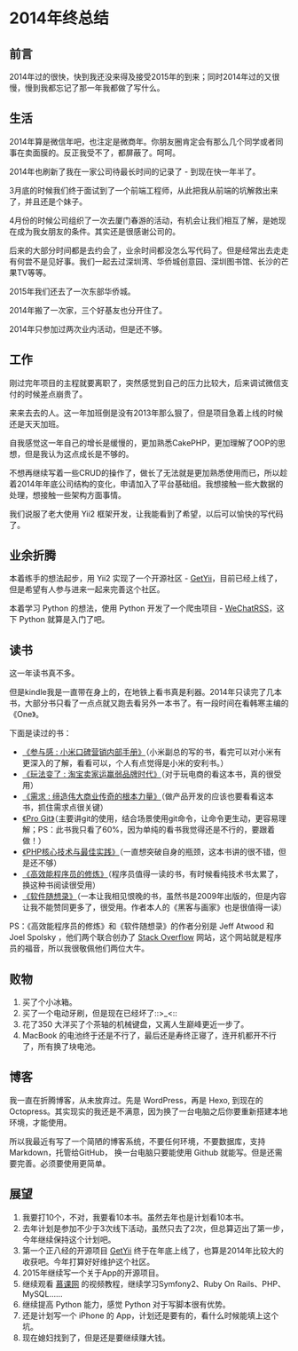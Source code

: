 # 2014年终总结


## 前言

2014年过的很快，快到我还没来得及接受2015年的到来；同时2014年过的又很慢，慢到我都忘记了那一年我都做了写什么。


## 生活

2014年算是微信年吧，也注定是微商年。你朋友圈肯定会有那么几个同学或者同事在卖面膜的。反正我受不了，都屏蔽了。呵呵。

2014年也刷新了我在一家公司待最长时间的记录了 - 到现在快一年半了。

3月底的时候我们终于面试到了一个前端工程师，从此把我从前端的坑解救出来了，并且还是个妹子。

4月份的时候公司组织了一次去厦门春游的活动，有机会让我们相互了解，是她现在成为我女朋友的条件。其实还是很感谢公司的。

后来的大部分时间都是去约会了，业余时间都没怎么写代码了。但是经常出去走走有何尝不是见好事。我们一起去过深圳湾、华侨城创意园、深圳图书馆、长沙的芒果TV等等。

2015年我们还去了一次东部华侨城。

2014年搬了一次家，三个好基友也分开住了。

2014年只参加过两次业内活动，但是还不够。


## 工作

刚过完年项目的主程就要离职了，突然感觉到自己的压力比较大，后来调试微信支付的时候差点崩贵了。

来来去去的人。这一年加班倒是没有2013年那么狠了，但是项目急着上线的时候还是天天加班。

自我感觉这一年自己的增长是缓慢的，更加熟悉CakePHP，更加理解了OOP的思想，但是我认为这点成长是不够的。

不想再继续写着一些CRUD的操作了，做长了无法就是更加熟悉使用而已，所以趁着2014年年底公司结构的变化，申请加入了平台基础组。我想接触一些大数据的处理，想接触一些架构方面事情。

我们说服了老大使用 Yii2 框架开发，让我能看到了希望，以后可以愉快的写代码了。


## 业余折腾

本着练手的想法起步，用 Yii2 实现了一个开源社区 - [GetYii](https://github.com/iiYii/getyii)，目前已经上线了，但是希望有人参与进来一起来完善这个社区。

本着学习 Python 的想法，使用 Python 开发了一个爬虫项目 - [WeChatRSS](https://github.com/forecho/WeChatRSS)，这下 Python 就算是入门了吧。


## 读书

这一年读书真不多。

但是kindle我是一直带在身上的，在地铁上看书真是利器。2014年只读完了几本书，大部分书只看了一点点就又跑去看另外一本书了。有一段时间在看韩寒主编的《One》。

下面是读过的书：

- [《参与感 : 小米口碑营销内部手册》](http://book.douban.com/subject/25942507/)（小米副总的写的书，看完可以对小米有更深入的了解，看看可以，个人有点觉得是小米的安利书。）
- [《玩法变了 : 淘宝卖家运赢弱品牌时代》](http://book.douban.com/subject/6999354/)（对于玩电商的看这本书，真的很受用）
- [《需求 : 缔造伟大商业传奇的根本力量》](http://book.douban.com/subject/22229485/)（做产品开发的应该也要看看这本书，抓住需求点很关键）
- [《Pro Git》](http://book.douban.com/subject/26208470/)（主要讲git的使用，结合场景使用git命令，让命令更生动，更容易理解；PS：此书我只看了60%，因为单纯的看书我觉得还是不行的，要跟着做！）
- [《PHP核心技术与最佳实践》](http://book.douban.com/subject/20370984/)（一直想突破自身的瓶颈，这本书讲的很不错，但是还不够）
- [《高效能程序员的修炼》](http://book.douban.com/subject/24868904/)（程序员值得一读的书，有时候看纯技术书太累了，换这种书阅读很受用）
- [《软件随想录》](http://book.douban.com/subject/4163938/)（一本让我相见恨晚的书，虽然书是2009年出版的，但是内容让我不能赞同更多了，很受用。作者本人的《黑客与画家》也是很值得一读）

PS：《高效能程序员的修炼》和《软件随想录》的作者分别是 Jeff Atwood 和 Joel Spolsky ，他们两个联合创办了 [Stack Overflow](http://stackoverflow.com) 网站，这个网站就是程序员的福音，所以我很敬佩他们两位大牛。


## 败物

1. 买了个小冰箱。
2. 买了一个电动牙刷，但是现在已经坏了::>_<::
3. 花了350 大洋买了个茶轴的机械键盘，又离人生巅峰更近一步了。
4. MacBook 的电池终于还是不行了，最后还是寿终正寝了，连开机都开不行了，所有换了块电池。


## 博客

我一直在折腾博客，从未放弃过。先是 WordPress，再是 Hexo, 到现在的 Octopress。其实现实的我还是不满意，因为换了一台电脑之后你要重新搭建本地环境，才能使用。

所以我最近有写了一个简陋的博客系统，不要任何环境，不要数据库，支持 Markdown，托管给GitHub， 换一台电脑只要能使用 Github 就能写。但是还需要完善。必须要使用更简单。


## 展望

1. 我要打10个，不对，我要看10本书。虽然去年也是计划看10本书。
2. 去年计划是参加不少于3次线下活动，虽然只去了2次，但总算迈出了第一步，今年继续保持这个计划吧。
3. 第一个正八经的开源项目 [GetYii](https://github.com/iiYii/getyii) 终于在年底上线了，也算是2014年比较大的收获吧。今年打算好好维护这个社区。
3. 2015年继续写一个关于App的开源项目。
4. 继续观看 [慕课网](http://www.imooc.com) 的视频教程，继续学习Symfony2、Ruby On Rails、PHP、MySQL……
4. 继续提高 Python 能力，感觉 Python 对于写脚本很有优势。
5. 还是计划写一个 iPhone 的 App，计划还是要有的，看什么时候能填上这个坑。
2. 现在媳妇找到了，但是还是要继续赚大钱。

